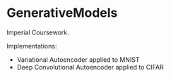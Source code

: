 # GenerativeModels
Imperial Coursework.

Implementations:
* Variational Autoencoder applied to MNIST
* Deep Convolutional Autoencoder applied to CIFAR